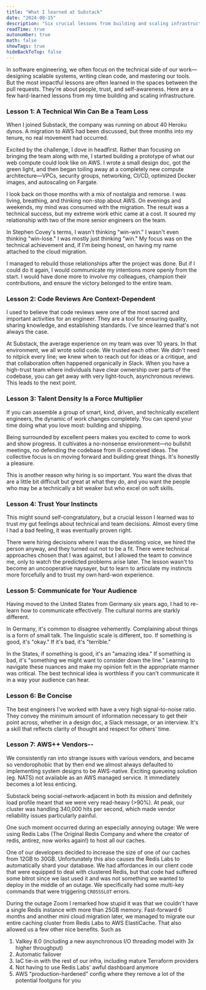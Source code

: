 ```yaml
---
title: "What I learned at Substack"
date: "2024-08-15"
description: "Six crucial lessons from building and scaling infrastructure that go beyond technical skills: team dynamics, communication, trust, and the human side of engineering."
readTime: true
autonumber: true
math: false
showTags: true
hideBackToTop: false
---
```


In software engineering, we often focus on the technical side of our work—designing scalable systems, writing clean code, and mastering our tools. But the most impactful lessons are often learned in the spaces between the pull requests. They're about people, trust, and self-awareness. Here are a few hard-learned lessons from my time building and scaling infrastructure.

### Lesson 1: A Technical Win Can Be a Team Loss

When I joined Substack, the company was running on about 40 Heroku dynos. A migration to AWS had been discussed, but three months into my tenure, no real movement had occurred.

Excited by the challenge, I dove in headfirst. Rather than focusing on bringing the team along with me, I started building a prototype of what our web compute could look like on AWS. I wrote a small design doc, got the green light, and then began toiling away at a completely new compute architecture—VPCs, security groups, networking, CI/CD, optimized Docker images, and autoscaling on Fargate.

I look back on those months with a mix of nostalgia and remorse. I was living, breathing, and thinking non-stop about AWS. On evenings and weekends, my mind was consumed with the migration. The result was a technical success, but my extreme work ethic came at a cost. It soured my relationship with two of the more senior engineers on the team.

In Stephen Covey's terms, I wasn't thinking "win-win." I wasn't even thinking "win-lose." I was mostly just thinking "win." My focus was on the technical achievement and, if I'm being honest, on having my name attached to the cloud migration.

I managed to rebuild those relationships after the project was done. But if I could do it again, I would communicate my intentions more openly from the start. I would have done more to involve my colleagues, champion their contributions, and ensure the victory belonged to the entire team.

### Lesson 2: Code Reviews Are Context-Dependent

I used to believe that code reviews were one of the most sacred and important activities for an engineer. They are a tool for ensuring quality, sharing knowledge, and establishing standards. I've since learned that's not always the case.

At Substack, the average experience on my team was over 10 years. In that environment, we all wrote solid code. We trusted each other. We didn't need to nitpick every line; we knew when to reach out for ideas or a critique, and that collaboration often happened organically in Slack. When you have a high-trust team where individuals have clear ownership over parts of the codebase, you can get away with very light-touch, asynchronous reviews. This leads to the next point.

### Lesson 3: Talent Density Is a Force Multiplier

If you can assemble a group of smart, kind, driven, and technically excellent engineers, the dynamic of work changes completely. You can spend your time doing what you love most: building and shipping.

Being surrounded by excellent peers makes you excited to come to work and show progress. It cultivates a no-nonsense environment—no bullshit meetings, no defending the codebase from ill-conceived ideas. The collective focus is on moving forward and building great things. It's honestly a pleasure.

This is another reason why hiring is so important. You want the divas that are a little bit difficult but great at what they do, and you want the people who may be a technically a bit weaker but who excel on soft skills.

### Lesson 4: Trust Your Instincts

This might sound self-congratulatory, but a crucial lesson I learned was to trust my gut feelings about technical and team decisions. Almost every time I had a bad feeling, it was eventually proven right.

There were hiring decisions where I was the dissenting voice, we hired the person anyway, and they turned out not to be a fit. There were technical approaches chosen that I was against, but I allowed the team to convince me, only to watch the predicted problems arise later. The lesson wasn't to become an uncooperative naysayer, but to learn to articulate my instincts more forcefully and to trust my own hard-won experience.

### Lesson 5: Communicate for Your Audience

Having moved to the United States from Germany six years ago, I had to re-learn how to communicate effectively. The cultural norms are starkly different.

In Germany, it's common to disagree vehemently. Complaining about things is a form of small talk. The linguistic scale is different, too. If something is good, it's "okay." If it's bad, it's "terrible."

In the States, if something is good, it's an "amazing idea." If something is bad, it's "something we might want to consider down the line." Learning to navigate these nuances and make my opinion felt in the appropriate manner was critical. The best technical idea is worthless if you can't communicate it in a way your audience can hear.

### Lesson 6: Be Concise

The best engineers I've worked with have a very high signal-to-noise ratio. They convey the minimum amount of information necessary to get their point across, whether in a design doc, a Slack message, or an interview. It's a skill that reflects clarity of thought and respect for others' time.

### Lesson 7: AWS++ Vendors\-\-

We consistently ran into strange issues with various vendors, and became so vendorophobic that by then end we almost always defaulted to implementing system designs to be AWS-native. Exciting queueing solution (eg. NATS) not available as an AWS managed service. It immediately becomes a lot less enticing.

Substack being social-network-adjacent in both its mission and definitely load profile meant that we were very read-heavy (>90%). At peak, our cluster was handling 340,000 hits per second, which made vendor reliability issues particularly painful.

One such moment occurred during an especially annoying outage: We were using Redis Labs (The Original Redis Company and where the creator of redis, antirez, now works again!) to host all our caches. 

One of our developers decided to increase the size of one of our caches from 12GB to 30GB. Unfortunately this also causes the Redis Labs to automatically shard your database. We had affordances in our client code that were equipped to deal with clustered Redis, but that code had suffered some bitrot since we last used it and was not something we wanted to deploy in the middle of an outage. We specifically had some multi-key commands that were triggering `CROSSSLOT` errors.

During the outage Zoom I remarked how stupid it was that we couldn't have a single Redis instance with more than 25GB memory. Fast-forward 6 months and another mini cloud migration later, we managed to migrate our entire caching cluster from Redis Labs to AWS ElastiCache. That also allowed us a few other nice benefits. Such as

1. Valkey 8.0 (including a new asynchronous I/O threading model with 3x higher throughput)
2. Automatic failover
3. IaC tie-in with the rest of our infra, including mature Terraform providers
4. Not having to use Redis Labs' awful dashboard anymore
5. AWS "production-hardened" config where they remove a lot of the potential footguns for you
